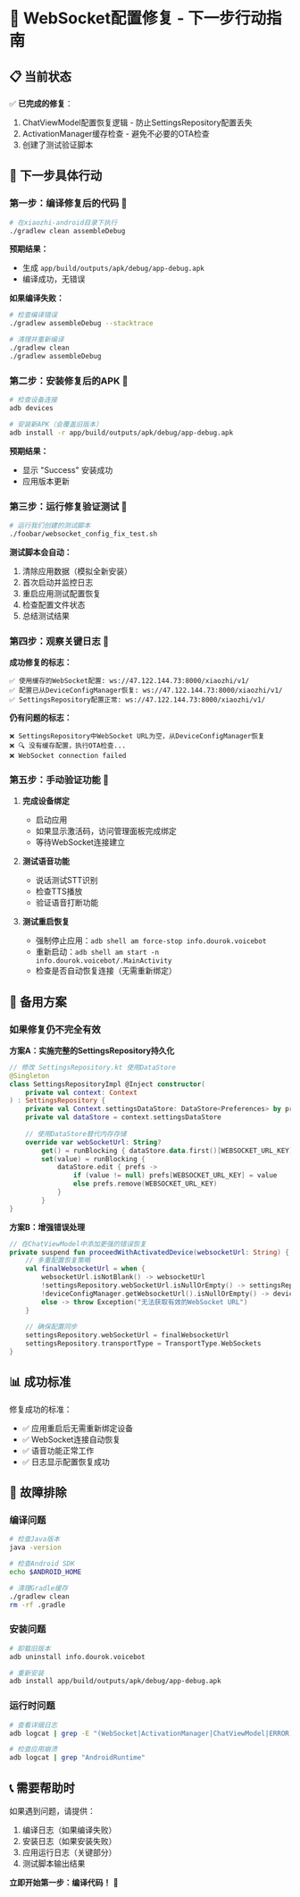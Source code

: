 # 🚀 WebSocket配置修复 - 下一步行动指南

## 📋 **当前状态**
✅ **已完成的修复**：
1. ChatViewModel配置恢复逻辑 - 防止SettingsRepository配置丢失
2. ActivationManager缓存检查 - 避免不必要的OTA检查
3. 创建了测试验证脚本

## 🎯 **下一步具体行动**

### 第一步：编译修复后的代码 🔨

```bash
# 在xiaozhi-android目录下执行
./gradlew clean assembleDebug
```

**预期结果：**
- 生成 `app/build/outputs/apk/debug/app-debug.apk`
- 编译成功，无错误

**如果编译失败：**
```bash
# 检查编译错误
./gradlew assembleDebug --stacktrace

# 清理并重新编译
./gradlew clean
./gradlew assembleDebug
```

### 第二步：安装修复后的APK 📱

```bash
# 检查设备连接
adb devices

# 安装新APK（会覆盖旧版本）
adb install -r app/build/outputs/apk/debug/app-debug.apk
```

**预期结果：**
- 显示 "Success" 安装成功
- 应用版本更新

### 第三步：运行修复验证测试 🧪

```bash
# 运行我们创建的测试脚本
./foobar/websocket_config_fix_test.sh
```

**测试脚本会自动：**
1. 清除应用数据（模拟全新安装）
2. 首次启动并监控日志
3. 重启应用测试配置恢复
4. 检查配置文件状态
5. 总结测试结果

### 第四步：观察关键日志 👀

**成功修复的标志：**
```
✅ 使用缓存的WebSocket配置: ws://47.122.144.73:8000/xiaozhi/v1/
✅ 配置已从DeviceConfigManager恢复: ws://47.122.144.73:8000/xiaozhi/v1/
✅ SettingsRepository配置正常: ws://47.122.144.73:8000/xiaozhi/v1/
```

**仍有问题的标志：**
```
❌ SettingsRepository中WebSocket URL为空，从DeviceConfigManager恢复
❌ 🔍 没有缓存配置，执行OTA检查...
❌ WebSocket connection failed
```

### 第五步：手动验证功能 🎤

1. **完成设备绑定**
   - 启动应用
   - 如果显示激活码，访问管理面板完成绑定
   - 等待WebSocket连接建立

2. **测试语音功能**
   - 说话测试STT识别
   - 检查TTS播放
   - 验证语音打断功能

3. **测试重启恢复**
   - 强制停止应用：`adb shell am force-stop info.dourok.voicebot`
   - 重新启动：`adb shell am start -n info.dourok.voicebot/.MainActivity`
   - 检查是否自动恢复连接（无需重新绑定）

## 🔧 **备用方案**

### 如果修复仍不完全有效

**方案A：实施完整的SettingsRepository持久化**
```kotlin
// 修改 SettingsRepository.kt 使用DataStore
@Singleton
class SettingsRepositoryImpl @Inject constructor(
    private val context: Context
) : SettingsRepository {
    private val Context.settingsDataStore: DataStore<Preferences> by preferencesDataStore(name = "settings")
    private val dataStore = context.settingsDataStore
    
    // 使用DataStore替代内存存储
    override var webSocketUrl: String?
        get() = runBlocking { dataStore.data.first()[WEBSOCKET_URL_KEY] }
        set(value) = runBlocking {
            dataStore.edit { prefs ->
                if (value != null) prefs[WEBSOCKET_URL_KEY] = value
                else prefs.remove(WEBSOCKET_URL_KEY)
            }
        }
}
```

**方案B：增强错误处理**
```kotlin
// 在ChatViewModel中添加更强的错误恢复
private suspend fun proceedWithActivatedDevice(websocketUrl: String) {
    // 多重配置恢复策略
    val finalWebsocketUrl = when {
        websocketUrl.isNotBlank() -> websocketUrl
        !settingsRepository.webSocketUrl.isNullOrEmpty() -> settingsRepository.webSocketUrl!!
        !deviceConfigManager.getWebsocketUrl().isNullOrEmpty() -> deviceConfigManager.getWebsocketUrl()!!
        else -> throw Exception("无法获取有效的WebSocket URL")
    }
    
    // 确保配置同步
    settingsRepository.webSocketUrl = finalWebsocketUrl
    settingsRepository.transportType = TransportType.WebSockets
}
```

## 📊 **成功标准**

修复成功的标准：
- ✅ 应用重启后无需重新绑定设备
- ✅ WebSocket连接自动恢复
- ✅ 语音功能正常工作
- ✅ 日志显示配置恢复成功

## 🚨 **故障排除**

### 编译问题
```bash
# 检查Java版本
java -version

# 检查Android SDK
echo $ANDROID_HOME

# 清理Gradle缓存
./gradlew clean
rm -rf .gradle
```

### 安装问题
```bash
# 卸载旧版本
adb uninstall info.dourok.voicebot

# 重新安装
adb install app/build/outputs/apk/debug/app-debug.apk
```

### 运行时问题
```bash
# 查看详细日志
adb logcat | grep -E "(WebSocket|ActivationManager|ChatViewModel|ERROR)"

# 检查应用崩溃
adb logcat | grep "AndroidRuntime"
```

## 📞 **需要帮助时**

如果遇到问题，请提供：
1. 编译日志（如果编译失败）
2. 安装日志（如果安装失败）
3. 应用运行日志（关键部分）
4. 测试脚本输出结果

**立即开始第一步：编译代码！** 🚀 